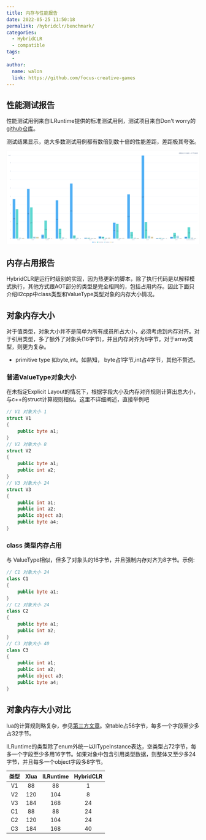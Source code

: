 ```yaml
---
title: 内存与性能报告
date: 2022-05-25 11:50:18
permalink: /hybridclr/benchmark/
categories:
  - HybridCLR
  - compatible
tags:
  - 
author: 
  name: walon
  link: https://github.com/focus-creative-games
---
```


## 性能测试报告

性能测试用例来自ILRuntime提供的标准测试用例，测试项目来自Don't worry的[github仓库](https://github.com/eelgame/huatuo_trial_quick_integrate)。

测试结果显示，绝大多数测试用例都有数倍到数十倍的性能差距，差距极其夸张。

![测试报告](/img/hybridclr/benchmark.png)


## 内存占用报告

HybridCLR是运行时级别的实现，因为热更新的脚本，除了执行代码是以解释模式执行，其他方式跟AOT部分的类型是完全相同的，包括占用内存。因此下面只介绍il2cpp中class类型和ValueType类型对象的内存大小情况。

## 对象内存大小

对于值类型，对象大小并不是简单为所有成员所占大小，必须考虑到内存对齐。对于引用类型，多了额外了对象头(16字节)，并且内存对齐为8字节。对于array类型，则更为复杂。

- primitive type 如byte,int。如熟知， byte占1字节,int占4字节，其他不赘述。

### 普通ValueType对象大小

在未指定Explicit Layout的情况下，根据字段大小及内存对齐规则计算出总大小，与c++的struct计算规则相似。这里不详细阐述，直接举例吧

```csharp
// V1 对象大小 1
struct V1
{
    public byte a1;
}
// V2 对象大小 8
struct V2
{
    public byte a1;
    public int a2;
}
// V3 对象大小 24
struct V3
{
    public int a1;
    public int a2;
    public object a3;
    public byte a4;
}
```

### class 类型内存占用

与 ValueType相似，但多了对象头的16字节，并且强制内存对齐为8字节。示例:

```csharp
// C1 对象大小 24
class C1
{
    public byte a1;
}
// C2 对象大小 24
class C2
{
    public byte a1;
    public int a2;
}
// C3 对象大小 40
class C3
{
    public int a1;
    public int a2;
    public object a3;
    public byte a4;
}
```

## 对象内存大小对比

lua的计算规则略复杂，参见[第三方文章](https://www.linuxidc.com/Linux/2018-10/154971.htm)。空table占56字节，每多一个字段至少多占32字节。

ILRuntime的类型除了enum外统一以IlTypeInstance表达，空类型占72字节，每多一个字段至少多用16字节。如果对象中包含引用类型数据，则整体又至少多24字节，并且每多一个object字段多8字节。

|类型 | Xlua | ILRuntime | HybridCLR |
|:---:|:---:|:---:|:---:|
|V1|88| 88 | 1|
|V2|120|104|8|
|V3|184|168|24|
|C1|88| 88 | 24|
|C2|120|104|24|
|C3|184|168|40|
